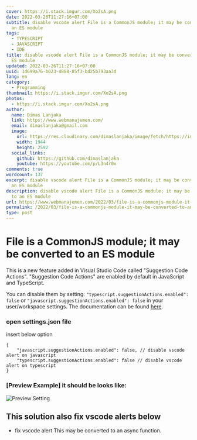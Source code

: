 ```yaml
---
cover: https://i.stack.imgur.com/Xo2sA.png
date: 2022-03-26T11:27:16+07:00
subtitle: disable vscode alert File is a CommonJS module; it may be converted to
  an ES module
tags:
  - TYPESCRIPT
  - JAVASCRIPT
  - IDE
title: disable vscode alert File is a CommonJS module; it may be converted to an
  ES module
updated: 2022-03-26T11:27:16+07:00
uuid: 1d699a76-b023-4888-85f3-bd25b793aa3d
lang: en
category:
  - Programming
thumbnail: https://i.stack.imgur.com/Xo2sA.png
photos:
  - https://i.stack.imgur.com/Xo2sA.png
author:
  name: Dimas Lanjaka
  link: https://www.webmanajemen.com/
  email: dimaslanjaka@gmail.com
  image:
    url: https://res.cloudinary.com/dimaslanjaka/image/fetch/https://imgdb.net/images/3600.jpg
    width: 1944
    height: 2592
  social_links:
    github: https://github.com/dimaslanjaka
    youtube: https://youtube.com/p/L3n4r0x
comments: true
wordcount: 137
excerpt: disable vscode alert File is a CommonJS module; it may be converted to
  an ES module
description: disable vscode alert File is a CommonJS module; it may be converted
  to an ES module
url: https://www.webmanajemen.com/2022/03/file-is-a-commonjs-module-it-may-be-converted-to-an-es-module.html
permalink: /2022/03/file-is-a-commonjs-module-it-may-be-converted-to-an-es-module.html
type: post
---
```


# File is a CommonJS module; it may be converted to an ES module
This is a new feature added in Visual Studio Code called "Suggestion Code Actions". "Suggestion Code Actions" are enabled by default in JavaScript and TypeScript.

You can disable them by setting: `"typescript.suggestionActions.enabled": false` or `"javascript.suggestionActions.enabled": false` in your user/workspace settings. The documentation can be found [here](https://code.visualstudio.com/docs/getstarted/settings).

### open settings.json file
insert below option
```jsonc
{
    "javascript.suggestionActions.enabled": false, // disable vscode alert on javascript
    "typescript.suggestionActions.enabled": false // disable vscode alert on typescript
}
```

### [Preview Example] it should be looks like:
![Preview Setting](https://i.stack.imgur.com/2AUwp.png)

## This solution also fix vscode alerts below
- fix vscode alert This may be converted to an async function.